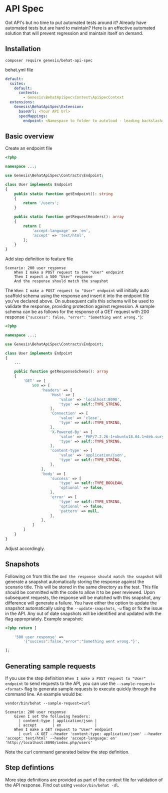 API Spec
=========

Got API's but no time to put automated tests around it? Already have automated tests but are hard to maintain? Here is an effective automated solution that will prevent regression and maintain itself on demand.

Installation
------------

```
composer require genesis/behat-api-spec
```

behat.yml file

```yaml
default:
  suites:
    default:
      contexts:
        - Genesis\BehatApiSpec\Context\ApiSpecContext
  extensions:
    Genesis\BehatApiSpec\Extension:
      baseUrl: <Your API Url>
      specMappings:
        endpoint: <Namespace to folder to autoload - leading backslash>
```

Basic overview
--------------

Create an endpoint file
```php
<?php

namespace ...;

use Genesis\BehatApiSpec\Contracts\Endpoint;

class User implements Endpoint
{
    public static function getEndpoint(): string
    {
        return '/users';
    }

    public static function getRequestHeaders(): array
    {
        return [
            'accept-language' => 'en',
            'accept' => 'text/html',
        ];
    }
}

```

Add step definition to feature file

```gherkin
Scenario: 200 user response
    When I make a POST request to the "User" endpoint
    Then I expect a 500 "User" response
    And the response should match the snapshot
```

The `When I make a POST request to "User" endpoint` will initially auto scaffold schema using the response and insert it into the endpoint file you've declared above. On subsequent calls this schema will be used to validate the response, providing protection against regression. A sample schema can be as follows for the response of a GET request with 200 response `{"success": false, "error": "Something went wrong."}`:

```php
<?php

namespace ...;

use Genesis\BehatApiSpec\Contracts\Endpoint;

class User implements Endpoint
{
    ...

    public function getResponseSchema(): array
    {
        'GET' => [
            500 => [
                'headers' => [
                    'Host' => [
                        'value' => 'localhost:8090',
                        'type' => self::TYPE_STRING,
                    ],
                    'Connection' => [
                        'value' => 'close',
                        'type' => self::TYPE_STRING,
                    ],
                    'X-Powered-By' => [
                        'value' => 'PHP/7.2.26-1+ubuntu18.04.1+deb.sury.org+1',
                        'type' => self::TYPE_STRING,
                    ],
                    'content-type' => [
                        'value' => 'application/json',
                        'type' => self::TYPE_STRING,
                    ],
                ],
                'body' => [
                    'success' => [
                        'type' => self::TYPE_BOOLEAN,
                        'optional' => false,
                    ],
                    'error' => [
                        'type' => self::TYPE_STRING,
                        'optional' => false,
                        'pattern' => null,
                    ],
                ],
            ]
        ]
    }
}

```

Adjust accordingly.

Snapshots
---------

Following on from this the `And the response should match the snapshot` will generate a snapshot automatically storing the response against the scenario title. This will be stored in the same directory as the test. This file should be committed with the code to allow it to be peer reviewed. Upon subsequent requests, the response will be matched with this snapshot, any difference will generate a failure. You have either the option to update the snapshot automatically using the `--update-snapshots`, `-u` flag or fix the issue in the API. Any out of date snapshots will be identified and updated with the flag appropriately. Example snapshot:

```php
<?php return [

    '500 user response' =>
        '{"success":false,"error":"Something went wrong."}',

];

```

Generating sample requests
--------------------------

If you use the step definition `When I make a POST request to "User" endpoint` to send requests to the API, you can use the `--sample-request=<format>` flag to generate sample requests to execute quickly through the command line. An example would be:

`vendor/bin/behat --sample-request=curl`

```
Scenario: 200 user response
    Given I set the following headers:
      | content-type | application/json |
      | accept       | en               |
    When I make a GET request to "User" endpoint
      │ curl -X GET --header 'content-type: application/json' --header 'accept: text/html' --header 'accept-language: en' 'http://localhost:8090/index.php/users'
```

Note the curl command generated below the step definition.

Step defintions
----------------

More step definitions are provided as part of the context file for validation of the API response. Find out using `vendor/bin/behat -dl`.
